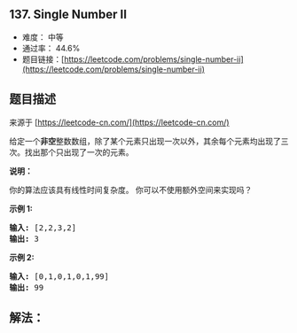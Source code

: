 ## 137. Single Number II

- 难度： 中等
- 通过率： 44.6%
- 题目链接：[https://leetcode.com/problems/single-number-ii](https://leetcode.com/problems/single-number-ii)


## 题目描述

来源于 [https://leetcode-cn.com/](https://leetcode-cn.com/)

<p>给定一个<strong>非空</strong>整数数组，除了某个元素只出现一次以外，其余每个元素均出现了三次。找出那个只出现了一次的元素。</p>

<p><strong>说明：</strong></p>

<p>你的算法应该具有线性时间复杂度。 你可以不使用额外空间来实现吗？</p>

<p><strong>示例 1:</strong></p>

<pre><strong>输入:</strong> [2,2,3,2]
<strong>输出:</strong> 3
</pre>

<p><strong>示例&nbsp;2:</strong></p>

<pre><strong>输入:</strong> [0,1,0,1,0,1,99]
<strong>输出:</strong> 99</pre>


## 解法：